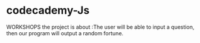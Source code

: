 # codecademy-Js
WORKSHOPS 
the project is about :The user will be able to input a question, then our program will output a random fortune.
